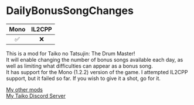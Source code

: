 # DailyBonusSongChanges
| Mono | IL2CPP |
|:--:|:--:|
|✅|❌|

This is a mod for Taiko no Tatsujin: The Drum Master!\
It will enable changing the number of bonus songs available each day, as well as limiting what difficulties can appear as a bonus song.\
It has support for the Mono (1.2.2) version of the game. I attempted IL2CPP support, but it failed so far. If you wish to give it a shot, go for it.
 
[My other mods](https://docs.google.com/spreadsheets/d/1fuAAfK-0Vw74TwxXF5WVy1fh1ADsVzUkDd7dOHc7EdQ)\
[My Taiko Discord Server](https://discord.gg/6Bjf2xP)
